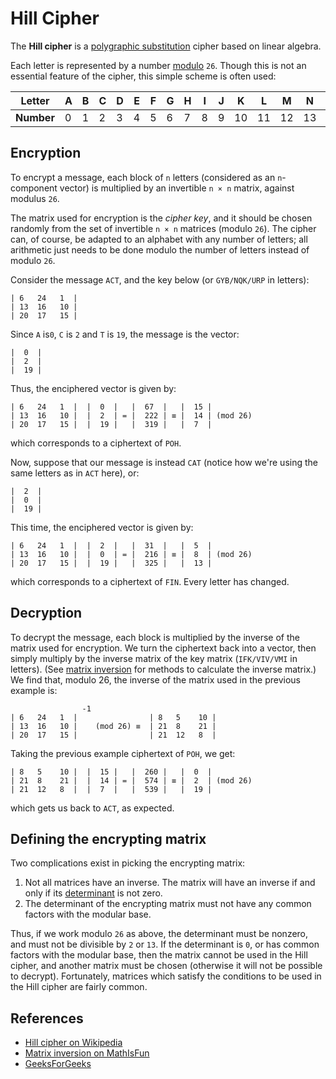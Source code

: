 # Hill Cipher

The **Hill cipher** is a [polygraphic substitution](https://en.wikipedia.org/wiki/Polygraphic_substitution) cipher based on linear algebra.

Each letter is represented by a number [modulo](https://en.wikipedia.org/wiki/Modular_arithmetic) `26`. Though this is not an essential feature of the cipher, this simple scheme is often used:

| **Letter** | A   | B   | C   | D   | E   | F   | G   | H   | I   | J   | K   | L   | M   | N   | O   | P   | Q   | R   | S   | T   | U   | V   | W   | X   | Y   | Z   |
| ---------- | --- | --- | --- | --- | --- | --- | --- | --- | --- | --- | --- | --- | --- | --- | --- | --- | --- | --- | --- | --- | --- | --- | --- | --- | --- | --- |
| **Number** | 0   | 1   | 2   | 3   | 4   | 5   | 6   | 7   | 8   | 9   | 10  | 11  | 12  | 13  | 14  | 15  | 16  | 17  | 18  | 19  | 20  | 21  | 22  | 23  | 24  | 25  |

## Encryption

To encrypt a message, each block of `n` letters (considered as an `n`-component vector) is multiplied by an invertible `n × n` matrix, against modulus `26`.

The matrix used for encryption is the _cipher key_, and it should be chosen randomly from the set of invertible `n × n` matrices (modulo `26`). The cipher can, of course, be adapted to an alphabet with any number of letters; all arithmetic just needs to be done modulo the number of letters instead of modulo `26`.

Consider the message `ACT`, and the key below (or `GYB/NQK/URP` in letters):

```
| 6   24   1  |
| 13  16   10 |
| 20  17   15 |
```

Since `A` is`0`, `C` is `2` and `T` is `19`, the message is the vector:

```
|  0  |
|  2  |
|  19 |
```

Thus, the enciphered vector is given by:

```
| 6   24   1  |  |  0  |   |  67  |   |  15 |
| 13  16   10 |  |  2  | = |  222 | ≡ |  14 | (mod 26)
| 20  17   15 |  |  19 |   |  319 |   |  7  |
```

which corresponds to a ciphertext of `POH`.

Now, suppose that our message is instead `CAT` (notice how we're using the same letters as in `ACT` here), or:

```
|  2  |
|  0  |
|  19 |
```

This time, the enciphered vector is given by:

```
| 6   24   1  |  |  2  |   |  31  |   |  5  |
| 13  16   10 |  |  0  | = |  216 | ≡ |  8  | (mod 26)
| 20  17   15 |  |  19 |   |  325 |   |  13 |
```

which corresponds to a ciphertext of `FIN`. Every letter has changed.

## Decryption

To decrypt the message, each block is multiplied by the inverse of the matrix used for encryption. We turn the ciphertext back into a vector, then simply multiply by the inverse matrix of the key matrix (`IFK/VIV/VMI` in letters). (See [matrix inversion](https://en.wikipedia.org/wiki/Matrix_inversion) for methods to calculate the inverse matrix.) We find that, modulo 26, the inverse of the matrix used in the previous example is:

```
                -1
| 6   24   1  |                | 8   5    10 |
| 13  16   10 |    (mod 26) ≡  | 21  8    21 |
| 20  17   15 |                | 21  12   8  |
```

Taking the previous example ciphertext of `POH`, we get:

```
| 8   5    10 |  |  15 |   |  260 |   |  0  |
| 21  8    21 |  |  14 | = |  574 | ≡ |  2  | (mod 26)
| 21  12   8  |  |  7  |   |  539 |   |  19 |
```

which gets us back to `ACT`, as expected.

## Defining the encrypting matrix

Two complications exist in picking the encrypting matrix:

1. Not all matrices have an inverse. The matrix will have an inverse if and only if its [determinant](https://en.wikipedia.org/wiki/Determinant) is not zero.
2. The determinant of the encrypting matrix must not have any common factors with the modular base.

Thus, if we work modulo `26` as above, the determinant must be nonzero, and must not be divisible by `2` or `13`. If the determinant is `0`, or has common factors with the modular base, then the matrix cannot be used in the Hill cipher, and another matrix must be chosen (otherwise it will not be possible to decrypt). Fortunately, matrices which satisfy the conditions to be used in the Hill cipher are fairly common.

## References

- [Hill cipher on Wikipedia](https://en.wikipedia.org/wiki/Hill_cipher)
- [Matrix inversion on MathIsFun](https://www.mathsisfun.com/algebra/matrix-inverse.html)
- [GeeksForGeeks](https://www.geeksforgeeks.org/hill-cipher/)
